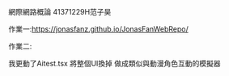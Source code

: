 網際網路概論 41371229H范子昊

作業一:https://jonasfanz.github.io/JonasFanWebRepo/

作業二:

我更動了Aitest.tsx 將整個UI換掉 做成類似與動漫角色互動的模擬器

